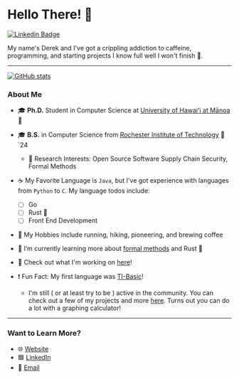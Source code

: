 # Hello There! 👋
[![Linkedin Badge](https://img.shields.io/badge/LinkedIn-0077B5?style=for-the-badge&logo=linkedin&logoColor=white&link=https://www.linkedin.com/in/derek-garcia/)](https://www.linkedin.com/in/derek-garcia/)

My name's Derek and I've got a crippling addiction to caffeine, programming, and starting projects I know full well I won't finish 🙂.

---
[![GitHub stats](https://github-readme-stats.vercel.app/api?username=dlg1206&theme=onedark&hide_rank=true)](https://github.com/dlg1206)
### About Me
- 🎓 **Ph.D.** Student in Computer Science at [University of Hawaiʻi at Mānoa](https://manoa.hawaii.edu/) 🌈
- 🎓 **B.S.** in Computer Science from [Rochester Institute of Technology](https://www.rit.edu/) 🐯 `24
  - 🧪 Research Interests: Open Source Software Supply Chain Security, Formal Methods
  
- ☕ My Favorite Language is `Java`, but I've got experience with languages from `Python` to `C`. My language todos include:
  - [ ] Go
  - [ ] Rust 🦀
  - [ ] Front End Development

- 🏃‍ My Hobbies include running, hiking, pioneering, and brewing coffee
  
- 🌱 I’m currently learning more about [formal methods](https://en.wikipedia.org/wiki/Formal_methods) and Rust 🦀

- 🔭 Check out what I'm working on [here](https://github.com/dlg1206/rainbow-api)!

- ❗ Fun Fact: My first language was [TI-Basic](https://en.wikipedia.org/wiki/TI-BASIC)!
  - I'm still ( or at least try to be ) active in the community. You can check out a few of my projects and more [here](https://www.cemetech.net/downloads/users/TI_84_Coder). Turns out you can do a lot with a graphing calculator! 
  
---
### Want to Learn More?
- 🌐 [Website](https://derek-garcia.ddns.net)
- 🟦 [LinkedIn](https://www.linkedin.com/in/derek-garcia/)
- 📧 [Email](mailto:dgarcia2@hawaii.edu)

